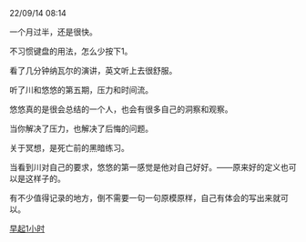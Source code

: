 

22/09/14 08:14

一个月过半，还是很快。

不习惯键盘的用法，怎么少按下1。

看了几分钟纳瓦尔的演讲，英文听上去很舒服。

听了川和悠悠的第五期，压力和时间流。

悠悠真的是很会总结的一个人，也会有很多自己的洞察和观察。

当你解决了压力，也解决了后悔的问题。

关于冥想，是死亡前的黑暗练习。

当看到川对自己的要求，悠悠的第一感觉是他对自己好好。——原来好的定义也可以是这样子的。

有不少值得记录的地方，倒不需要一句一句原模原样，自己有体会的写出来就可以。

[早起1小时](https://collectednotes.com/dajia2048/1#1)